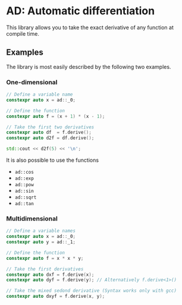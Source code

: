 # AD: Automatic differentiation

This library allows you to take the exact derivative of any function at compile time.

## Examples

The library is most easily described by the following two examples.

### One-dimensional

```c++
// Define a variable name
constexpr auto x = ad::_0;

// Define the function
constexpr auto f = (x + 1) * (x - 1);

// Take the first two derivatives
constexpr auto df  = f.derive();
constexpr auto d2f = df.derive();

std::cout << d2f(5) << '\n';
```

It is also possible to use the functions

* `ad::cos`
* `ad::exp`
* `ad::pow`
* `ad::sin`
* `ad::sqrt`
* `ad::tan`

### Multidimensional

```C++
// Define a variable names
constexpr auto x = ad::_0;
constexpr auto y = ad::_1;

// Define the function
constexpr auto f = x * x * y;

// Take the first derivatives
constexpr auto dxf = f.derive(x);
constexpr auto dyf = f.derive(y); // Alternatively f.derive<1>()

// Take the mixed sedond derivative (Syntax works only with gcc)
constexpr auto dxyf = f.derive(x, y);
```

